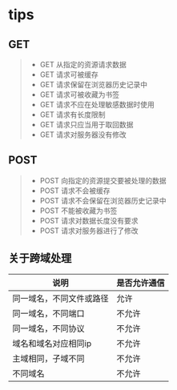 # tips

## GET

>* GET 从指定的资源请求数据
>* GET 请求可被缓存
>* GET 请求保留在浏览器历史记录中
>* GET 请求可被收藏为书签
>* GET 请求不应在处理敏感数据时使用
>* GET 请求有长度限制
>* GET 请求只应当用于取回数据
>* GET 请求对服务器没有修改

## POST
>* POST 向指定的资源提交要被处理的数据
>* POST 请求不会被缓存
>* POST 请求不会保留在浏览器历史记录中
>* POST 不能被收藏为书签
>* POST 请求对数据长度没有要求   
>* POST 请求对服务器进行了修改  

## 关于跨域处理

说明 | 是否允许通信
------------------- | ------------- 
同一域名，不同文件或路径 |     允许
同一域名，不同端口      |      不允许
同一域名，不同协议      |      不允许
域名和域名对应相同ip    |      不允许
主域相同，子域不同      |     不允许
不同域名               |    不允许